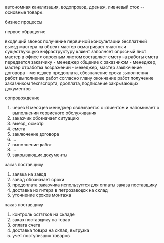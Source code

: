 автономная канализация, водопровод, дренаж, ливневый сток -- основные товары. 

бизнес процессы

первое обращение

входящий звонок
получение первичной консультации
бесплатный выезд мастера на объект
мастер осматривает участок и существующую инфраструктуру
клиент заполняет опросный лист
мастер в офисе с опросным листом составляет смету на работы
смета передается заказчику - менеджер
общение с заказчиком - менеджер, мастер
отработка возражений - менеджер, мастер
заключение договора - менеджер
предоплата, обозначение срока выполнения работ
выполнение работ согласно плану
окончание работ
получение заказчиком техпаспорта, дооплата, подписание закрывающих документов

сопровождение

1. через 6 месяцев менеджер связывается с клиентом и напоминает о выполнении сервисного обслуживания
2. заказчик обозначает ситуацию
3. выезд, осмотр
4. смета
5. заключение договора
6. ...
7. выполнение работ
8. ...
9. закрывающие документы

заказ поставщику

1. заявка на завод
2. завод обозначает сроки
3. предоплата заказчика используется для оплаты заказа поставщику
4. доставка из питера в петрозаводск на склад
5. уточнение сроков монтажа

заказ поставщику

1. контроль остатков на складе
2. заказ поставщику на товар
3. оплата счета
4. доставка товара на склад, выгрузка
5. учет поступивших товаров

